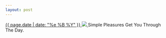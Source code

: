 ```yaml
---
layout: post
---
```


<p>
  <a href="/313">
    <time>{{ page.date | date: "%e %B %Y" }}</time>
    <img src="https://s3.amazonaws.com/life.aaronjgreenberg.com/313.jpg">
  </a>
  Simple Pleasures Get You Through The Day.
</p>
